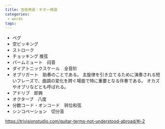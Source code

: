 ```yaml
---
title: 吉他用语｜ギター用語
categories:
 - words
tags:
---
```


+ ペグ　
+ 空ピッキング
+ ストローク
+ チョッキング  推弦
+ パームミュート　闷音
+ ダイアトニックスケール　全音阶
+ オブリガート　助奏のことである。 主旋律を引き立てるために演奏される短いフレーズで、曲調の変化を跨ぐ場面で特に重要となる伴奏である。 オカズやオブリなどとも呼ばれる。
+ アドリブ　即興
+ オクターブ　八度
+ 分数コード・オンコード　转位和弦
+ シンコペーション　切分音













https://trivisionstudio.com/guitar-terms-not-understood-abroad/#i-2
